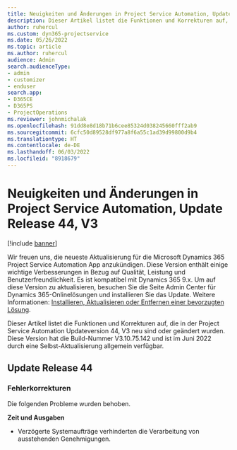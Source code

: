 ```yaml
---
title: Neuigkeiten und Änderungen in Project Service Automation, Update Release 44, V3
description: Dieser Artikel listet die Funktionen und Korrekturen auf, die in Microsoft Dynamics 365 Project Service Automation Updateversion 44, V3, zur Verfügung stehen.
author: ruhercul
ms.custom: dyn365-projectservice
ms.date: 05/26/2022
ms.topic: article
ms.author: ruhercul
audience: Admin
search.audienceType:
- admin
- customizer
- enduser
search.app:
- D365CE
- D365PS
- ProjectOperations
ms.reviewer: johnmichalak
ms.openlocfilehash: 91dd8e8d18b71b6cee85324d038245660fff2ab9
ms.sourcegitcommit: 6cfc50d89528df977a8f6a55c1ad39d99800d9b4
ms.translationtype: HT
ms.contentlocale: de-DE
ms.lasthandoff: 06/03/2022
ms.locfileid: "8918679"
---
```

# <a name="whats-new-or-changed-in-project-service-automation-update-release-44-v3"></a>Neuigkeiten und Änderungen in Project Service Automation, Update Release 44, V3

[!include [banner](../includes/psa-now-project-operations.md)]

Wir freuen uns, die neueste Aktualisierung für die Microsoft Dynamics 365 Project Service Automation App anzukündigen. Diese Version enthält einige wichtige Verbesserungen in Bezug auf Qualität, Leistung und Benutzerfreundlichkeit. Es ist kompatibel mit Dynamics 365 9.x. Um auf diese Version zu aktualisieren, besuchen Sie die Seite Admin Center für Dynamics 365-Onlinelösungen und installieren Sie das Update. Weitere Informationen: [Installieren, Aktualisieren oder Entfernen einer bevorzugten Lösung](/power-platform/admin/install-remove-preferred-solution).

Dieser Artikel listet die Funktionen und Korrekturen auf, die in der Project Service Automation Updateversion 44, V3 neu sind oder geändert wurden. Diese Version hat die Build-Nummer V3.10.75.142 und ist im Juni 2022 durch eine Selbst-Aktualisierung allgemein verfügbar.

## <a name="update-release-44"></a>Update Release 44

### <a name="bug-fixes"></a>Fehlerkorrekturen

Die folgenden Probleme wurden behoben.

**Zeit und Ausgaben**

- Verzögerte Systemaufträge verhinderten die Verarbeitung von ausstehenden Genehmigungen.
